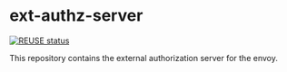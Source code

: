 # ext-authz-server
[![REUSE status](https://api.reuse.software/badge/github.com/gardener/ext-authz-server)](https://api.reuse.software/info/github.com/gardener/ext-authz-server)

This repository contains the external authorization server for the envoy.
